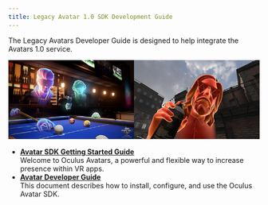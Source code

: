 ```yaml
---
title: Legacy Avatar 1.0 SDK Development Guide
---
```

The Legacy Avatars Developer Guide is designed to help integrate the Avatars 1.0 service.

![](/images/documentation-avatarsdk-latest-concepts-legacy-avatars-dev-intro-0.jpg)  
* **[Avatar SDK Getting Started Guide](/documentation/avatarsdk/latest/concepts/legacy-avatars-gsg-intro/)**  
Welcome to Oculus Avatars, a powerful and flexible way to increase presence within VR apps. 
* **[Avatar Developer Guide](/documentation/avatarsdk/latest/concepts/legacy-avatars-sdk-intro/)**  
This document describes how to install, configure, and use the Oculus Avatar SDK.

